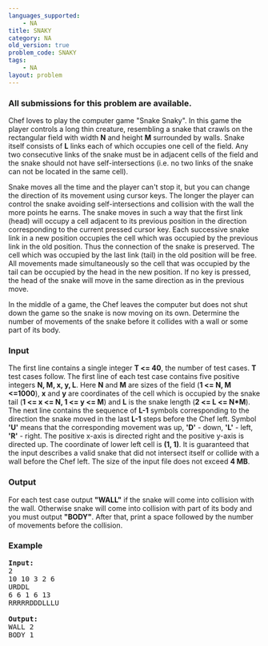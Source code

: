 ```yaml
---
languages_supported:
    - NA
title: SNAKY
category: NA
old_version: true
problem_code: SNAKY
tags:
    - NA
layout: problem
---
```

###  All submissions for this problem are available. 

Chef loves to play the computer game "Snake Snaky". In this game the player controls a long thin creature, resembling a snake that crawls on the rectangular field with width **N** and height **M** surrounded by walls. Snake itself consists of **L** links each of which occupies one cell of the field. Any two consecutive links of the snake must be in adjacent cells of the field and the snake should not have self-intersections (i.e. no two links of the snake can not be located in the same cell). 

Snake moves all the time and the player can't stop it, but you can change the direction of its movement using cursor keys. The longer the player can control the snake avoiding self-intersections and collision with the wall the more points he earns. The snake moves in such a way that the first link (head) will occupy a cell adjacent to its previous position in the direction corresponding to the current pressed cursor key. Each successive snake link in a new position occupies the cell which was occupied by the previous link in the old position. Thus the connection of the snake is preserved. The cell which was occupied by the last link (tail) in the old position will be free. All movements made simultaneously so the cell that was occupied by the tail can be occupied by the head in the new position. If no key is pressed, the head of the snake will move in the same direction as in the previous move. 

In the middle of a game, the Chef leaves the computer but does not shut down the game so the snake is now moving on its own. Determine the number of movements of the snake before it collides with a wall or some part of its body.

### Input

 The first line contains a single integer **T <= 40**, the number of test cases. **T** test cases follow. The first line of each test case contains five positive integers **N, M, x, y, L**. Here **N** and **M** are sizes of the field (**1 <= N, M <=1000**), **x** and **y** are coordinates of the cell which is occupied by the snake tail (**1 <= x <= N, 1 <= y <= M**) and **L** is the snake length (**2 <= L <= N\*M**). The next line contains the sequence of **L-1** symbols corresponding to the direction the snake moved in the last **L-1** steps before the Chef left. Symbol **'U'** means that the corresponding movement was up, **'D'** - down, **'L'** - left, **'R'** - right. The positive x-axis is directed right and the positive y-axis is directed up. The coordinate of lower left cell is **(1, 1)**. It is guaranteed that the input describes a valid snake that did not intersect itself or collide with a wall before the Chef left. The size of the input file does not exceed **4 MB**.

### Output

 For each test case output **"WALL"** if the snake will come into collision with the wall. Otherwise snake will come into collision with part of its body and you must output **"BODY"**. After that, print a space followed by the number of movements before the collision.

### Example

<pre>
<b>Input:</b>
2
10 10 3 2 6
URDDL
6 6 1 6 13
RRRRRDDDLLLU

<b>Output:</b>
WALL 2
BODY 1


</pre>
